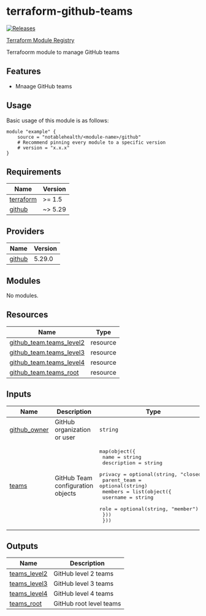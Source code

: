 
<!-- BEGINNING OF PRE-COMMIT-TERRAFORM DOCS HOOK -->
# terraform-github-teams

[![Releases](https://img.shields.io/github/v/release/notablehealth/terraform-github-teams)](https://github.com/notablehealth/terraform-github-teams/releases)

[Terraform Module Registry](https://registry.terraform.io/modules/notablehealth/teams/github)

Terrafoorm module to manage GitHub teams

## Features

- Mnaage GitHub teams

## Usage

Basic usage of this module is as follows:

```hcl
module "example" {
    source = "notablehealth/<module-name>/github"
    # Recommend pinning every module to a specific version
    # version = "x.x.x"
}
```

## Requirements

| Name | Version |
|------|---------|
| <a name="requirement_terraform"></a> [terraform](#requirement\_terraform) | >= 1.5 |
| <a name="requirement_github"></a> [github](#requirement\_github) | ~> 5.29 |

## Providers

| Name | Version |
|------|---------|
| <a name="provider_github"></a> [github](#provider\_github) | 5.29.0 |

## Modules

No modules.

## Resources

| Name | Type |
|------|------|
| [github_team.teams_level2](https://registry.terraform.io/providers/integrations/github/latest/docs/resources/team) | resource |
| [github_team.teams_level3](https://registry.terraform.io/providers/integrations/github/latest/docs/resources/team) | resource |
| [github_team.teams_level4](https://registry.terraform.io/providers/integrations/github/latest/docs/resources/team) | resource |
| [github_team.teams_root](https://registry.terraform.io/providers/integrations/github/latest/docs/resources/team) | resource |

## Inputs

| Name | Description | Type | Default | Required |
|------|-------------|------|---------|:--------:|
| <a name="input_github_owner"></a> [github\_owner](#input\_github\_owner) | GitHub organization or user | `string` | `"notablehealth"` | no |
| <a name="input_teams"></a> [teams](#input\_teams) | GitHub Team configuration objects | <pre>map(object({<br>    name        = string<br>    description = string<br>    privacy     = optional(string, "closed")<br>    parent_team = optional(string)<br>    members = list(object({<br>      username = string<br>      role     = optional(string, "member")<br>    }))<br>  }))</pre> | `{}` | no |

## Outputs

| Name | Description |
|------|-------------|
| <a name="output_teams_level2"></a> [teams\_level2](#output\_teams\_level2) | GitHub level 2 teams |
| <a name="output_teams_level3"></a> [teams\_level3](#output\_teams\_level3) | GitHub level 3 teams |
| <a name="output_teams_level4"></a> [teams\_level4](#output\_teams\_level4) | GitHub level 4 teams |
| <a name="output_teams_root"></a> [teams\_root](#output\_teams\_root) | GitHub root level teams |


<!-- END OF PRE-COMMIT-TERRAFORM DOCS HOOK -->
